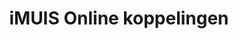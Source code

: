 ---
image: images/@stock/muis-koppelingen.png
title: iMUIS Online koppelingen
link_to: portfolio-item.html
klass: boekhoud
---